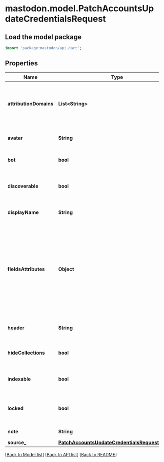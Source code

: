 # mastodon.model.PatchAccountsUpdateCredentialsRequest

## Load the model package
```dart
import 'package:mastodon/api.dart';
```

## Properties
Name | Type | Description | Notes
------------ | ------------- | ------------- | -------------
**attributionDomains** | **List&lt;String&gt;** | Domains of websites allowed to credit the account. Maximum of 10 domains. | [optional] 
**avatar** | **String** | Avatar image encoded using `multipart/form-data` | [optional] 
**bot** | **bool** | Whether the account has a bot flag. | [optional] 
**discoverable** | **bool** | Whether the account should be shown in the profile directory. | [optional] 
**displayName** | **String** | The display name to use for the profile. | [optional] 
**fieldsAttributes** | **Object** | The profile fields to be set. Inside this hash, the key is an integer cast to a string (although the exact integer does not matter), and the value is another hash including `name` and `value`. By default, max 4 fields. | [optional] 
**header** | **String** | Header image encoded using `multipart/form-data` | [optional] 
**hideCollections** | **bool** | Whether to hide followers and followed accounts. | [optional] 
**indexable** | **bool** | Whether public posts should be searchable to anyone. | [optional] 
**locked** | **bool** | Whether manual approval of follow requests is required. | [optional] 
**note** | **String** | The account bio. | [optional] 
**source_** | [**PatchAccountsUpdateCredentialsRequestSource**](PatchAccountsUpdateCredentialsRequestSource.md) |  | [optional] 

[[Back to Model list]](../README.md#documentation-for-models) [[Back to API list]](../README.md#documentation-for-api-endpoints) [[Back to README]](../README.md)


